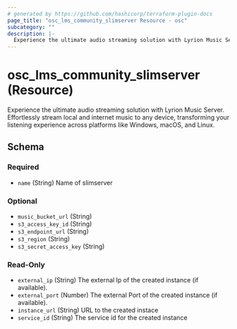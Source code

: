 ```yaml
---
# generated by https://github.com/hashicorp/terraform-plugin-docs
page_title: "osc_lms_community_slimserver Resource - osc"
subcategory: ""
description: |-
  Experience the ultimate audio streaming solution with Lyrion Music Server. Effortlessly stream local and internet music to any device, transforming your listening experience across platforms like Windows, macOS, and Linux.
---
```


# osc_lms_community_slimserver (Resource)

Experience the ultimate audio streaming solution with Lyrion Music Server. Effortlessly stream local and internet music to any device, transforming your listening experience across platforms like Windows, macOS, and Linux.



<!-- schema generated by tfplugindocs -->
## Schema

### Required

- `name` (String) Name of slimserver

### Optional

- `music_bucket_url` (String)
- `s3_access_key_id` (String)
- `s3_endpoint_url` (String)
- `s3_region` (String)
- `s3_secret_access_key` (String)

### Read-Only

- `external_ip` (String) The external Ip of the created instance (if available).
- `external_port` (Number) The external Port of the created instance (if available).
- `instance_url` (String) URL to the created instace
- `service_id` (String) The service id for the created instance
